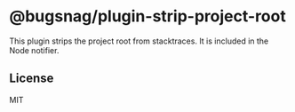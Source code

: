 # @bugsnag/plugin-strip-project-root

This plugin strips the project root from stacktraces. It is included in the Node notifier.

## License
MIT
